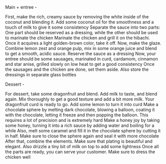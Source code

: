 Main + entree - 

First, make the rich, creamy sauce by removing the white inside of the coconut and blending it. Add some coconut oil for the smoothness and a touch of milk to give it some consistency
Separate the sauce into two parts: One part should be reserved as a dressing, while the other should be used to marinate the chicken
Marinate the chicken and grill it on the hibachi. Once it acquires a light golden-brown color, take it off.
Now, make the glaze. Combine lemon zest and orange pulp, mix in some orange juice and blend to get a smooth, acidic sauce. Reserve the sauce as a dressing
Now, your entree should be some sausages, marinated in curd, cardamom, cinnamon and star anise, grilled slowly on low heat to get a good consistency
Once the sausages and the chicken are done, set them aside. Also store the dressings in separate glass bottles

Dessert - 

For dessert, take some dragonfruit and blend. Add milk to taste, and blend again. Mix thoroughly to get a good texture and add a bit more milk. Your dragonfruit curd is ready to go. Add some lemon to turn it into curd
Make a chocolate sphere by melting dark chocolate, blowing a balloon, coating it with the chocolate, letting it freeze and then popping the balloon. This requires a lot of precision and is extremely hard
Make a honey joy by taking some honey, turning it into a rich sauce by adding water and boiling for a while
 Also, melt some caramel and fill it in the chocolate sphere by cutting it in half. Make sure to close the sphere again and seal it with more chocolate
 After that, combine the elements. Make sure that plating is beautiful and elegant. Also drizzle a tiny bit of milk on top to add some lightness
 Once all the parts are ready, you can serve your customer. Make sure to dress the chicken well